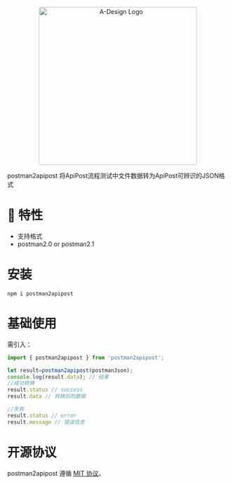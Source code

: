 <p align="center">
  <a href="https://adesign.apipost.cn/" target="_blank">
    <img alt="A-Design Logo" width="360" src="https://img.cdn.apipost.cn/cdn/opensource/apipost-opensource.svg" />
  </a>
</p>

postman2apipost 将ApiPost流程测试中文件数据转为ApiPost可辨识的JSON格式

# 🎉 特性

- 支持格式 
- postman2.0 or postman2.1

# 安装

```shell
npm i postman2apipost
```

# 基础使用
需引入：

```js
import { postman2apipost } from 'postman2apipost';

let result=postman2apipost(postmanJson);
console.log(result.data); // 结果
//成功转换 
result.status // success
result.data // 转换后的数据

//失败
result.status // error
result.message // 错误信息
```


# 开源协议

postman2apipost 遵循 [MIT 协议](https://github.com/Apipost-Team/postman2apipost)。

